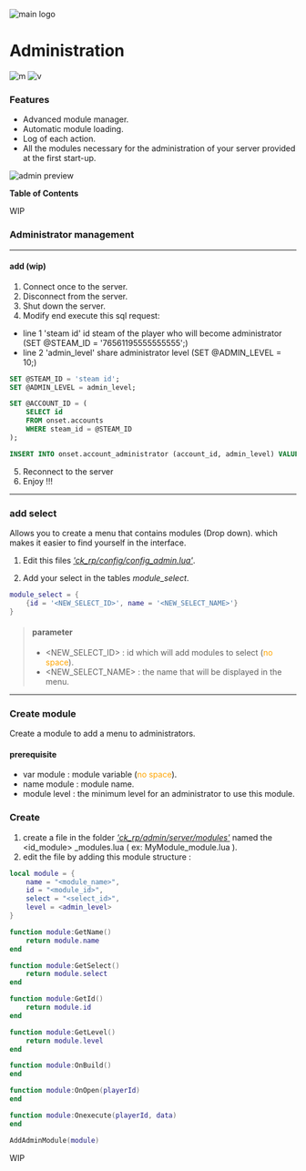 ![main logo](https://i.ibb.co/8zHdNXk/Sans-titre-3.png) 

<h1>Administration</h1> 

![m](https://img.shields.io/badge/Modules-13-green) ![v](https://img.shields.io/badge/Version-2-yellow) 



### Features

- Advanced module manager.
- Automatic module loading.
- Log of each action.
- All the modules necessary for the administration of your server provided at the first start-up.

![admin preview](https://zupimages.net/up/20/18/qrww.png) 

**Table of Contents**

WIP

### __Administrator management__
                
----

#### __add (wip)__
1. Connect once to the server.
2. Disconnect from the server.
3. Shut down the server.
4. Modify end execute this sql request:
- line 1 'steam id' id steam of the player who will become administrator (SET @STEAM_ID = '76561195555555555';)
- line 2 'admin_level' share administrator level (SET @ADMIN_LEVEL = 10;)

```sql
SET @STEAM_ID = 'steam id';
SET @ADMIN_LEVEL = admin_level;

SET @ACCOUNT_ID = (
	SELECT id
	FROM onset.accounts
	WHERE steam_id = @STEAM_ID
);

INSERT INTO onset.account_administrator (account_id, admin_level) VALUES (@ACCOUNT_ID, @ADMIN_LEVEL);
``` 
5. Reconnect to the server
6. Enjoy !!!
----

### add select
Allows you to create a menu that contains modules (Drop down). which makes it easier to find yourself in the interface.

1. Edit this files [*'ck_rp/config/config_admin.lua'*](https://github.com/coockieHunt/onset-ck-rp/blob/master/config/config_admin.lua).

2. Add your select in the tables *module_select*.
```lua
module_select = {
	{id = '<NEW_SELECT_ID>', name = '<NEW_SELECT_NAME>'}
}
```
> #### parameter
>- <NEW_SELECT_ID> : id which will add modules to select (<span style="color:orange">no space</span>).
>- <NEW_SELECT_NAME> : the name that will be displayed in the menu.

----

### Create module
Create a module to add a menu to administrators.

#### prerequisite 
- var module : module variable (<span style="color:orange">no space</span>).
- name module : module name.
- module level : the minimum level for an administrator to use this module.

### Create
1. create a file in the folder  [*'ck_rp/admin/server/modules'*](https://github.com/coockieHunt/onset-ck-rp/tree/master/admin/server/modules) named the <id_module> _modules.lua ( ex:  MyModule_module.lua ).
2. edit the file by adding this module structure :
```lua
local module = {
    name = "<module_name>",
    id = "<module_id>",
    select = "<select_id>",
    level = <admin_level>
}

function module:GetName()
    return module.name
end

function module:GetSelect()
    return module.select
end

function module:GetId()
    return module.id
end

function module:GetLevel()
    return module.level
end

function module:OnBuild()
end

function module:OnOpen(playerId)
end

function module:Onexecute(playerId, data)
end

AddAdminModule(module)
```

WIP

